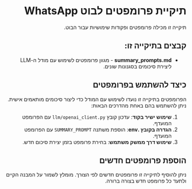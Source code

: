 <div dir="rtl">

# תיקיית פרומפטים לבוט WhatsApp

תיקייה זו מכילה פרומפטים ופקודות שימושיות עבור הבוט.

## קבצים בתיקייה זו:

- **summary_prompts.md** - מגוון פרומפטים לשימוש עם מודל ה-LLM ליצירת סיכומים בסגנונות שונים.

## כיצד להשתמש בפרומפטים

הפרומפטים בתיקייה זו נועדו לשימוש עם המודל כדי ליצור סיכומים מותאמים אישית. ניתן להשתמש בהם באחת מהדרכים הבאות:

1. **שימוש ישיר בקוד**: עדכון קובץ `llm/openai_client.py` עם הפרומפט המועדף.
2. **הגדרה בקובץ .env**: הוספת משתנה `SUMMARY_PROMPT` עם הפרומפט המועדף.
3. **שימוש דרך ממשק משתמש**: בחירת פרומפט בזמן יצירת סיכום חדש.

## הוספת פרומפטים חדשים

ניתן להוסיף לתיקייה זו פרומפטים חדשים לפי הצורך. מומלץ לשמור על המבנה הקיים ולתעד כל פרומפט חדש בצורה ברורה.

</div> 